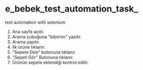 # e_bebek_test_automation_task_
test automation with selenium

1. Ana sayfa açılır.
2. Arama çubuğuna "biberon" yazılır.
3. Arama yapılır.
4. İlk ürüne tıklanır.
5. "Sepete Ekle" butonuna tıklanır.
6. "Sepeti Gör" Butonuna tıklanır.
7. Ürünün sepete eklendiği kontrol edilir.
